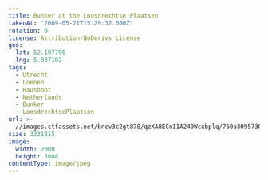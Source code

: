 ```yaml
---
title: Bunker at the Loosdrechtse Plaatsen
takenAt: '2009-05-21T15:29:32.000Z'
rotation: 0
license: Attribution-NoDerivs License
geo:
  lat: 52.197796
  lng: 5.037102
tags:
  - Utrecht
  - Loenen
  - Hausboot
  - Netherlands
  - Bunker
  - LoosdrechtsePlaatsen
url: >-
  //images.ctfassets.net/bncv3c2gt878/qzXA8ECnIIA240Wcxbplq/760a3095730cb502c7da2d5eac74f2d9/bunker-at-the-loosdrechtse-plaatsen_4378765072_o
size: 3331815
image:
  width: 2000
  height: 3008
contentType: image/jpeg
---
```


